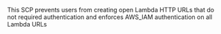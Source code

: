 This SCP prevents users from creating open Lambda HTTP URLs that do not required authentication and enforces AWS_IAM authentication on all Lambda URLs
